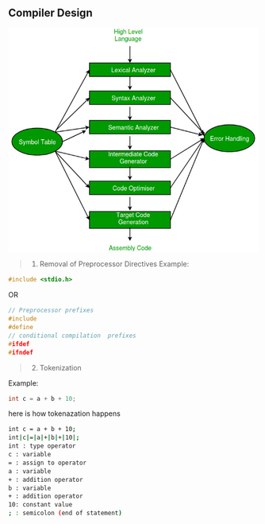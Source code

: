 ## Compiler Design
![0101](../Images/0101.jpg)

> 1. Removal of Preprocessor Directives
Example:
```C++
#include <stdio.h>
```
OR 
```C++
// Preprocessor prefixes
#include
#define
// conditional compilation  prefixes
#ifdef
#ifndef
```

> 2. Tokenization

Example:
```C++
int c = a + b + 10;
```

here is how tokenazation happens
```bash
int c = a + b + 10;
int|c|=|a|+|b|+|10|;
int : type operator
c : variable
= : assign to operator
a : variable
+ : addition operator
b : variable
+ : addition operator 
10: constant value
; : semicolon (end of statement)
```